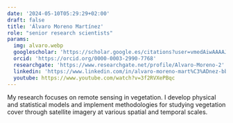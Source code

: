 ```yaml
---
date: '2024-05-10T05:29:29+02:00'
draft: false
title: 'Álvaro Moreno Martínez'
role: "senior research scientists"
params:
  img: alvaro.webp
  googlescholar: 'https://scholar.google.es/citations?user=vmedAiwAAAAJ&hl=es'
  orcid: 'https://orcid.org/0000-0003-2990-7768'
  researchgate: 'https://www.researchgate.net/profile/Alvaro-Moreno-2'
  linkedin: 'https://www.linkedin.com/in/alvaro-moreno-mart%C3%ADnez-bb193229/?originalSubdomain=es'
  youtube: https://www.youtube.com/watch?v=3f2RVXePBqc
---
```


My research focuses on remote sensing in vegetation. I develop physical and statistical models and implement methodologies for studying vegetation cover through satellite imagery at various spatial and temporal scales.
